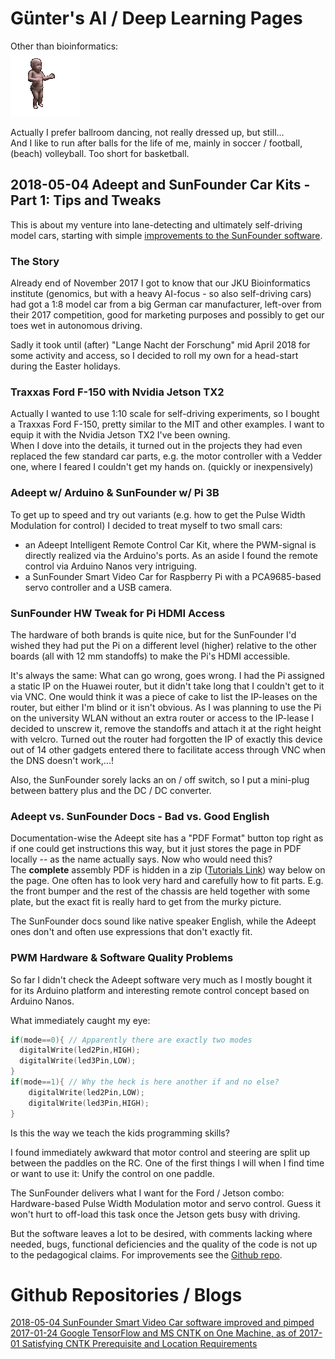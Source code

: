 # Günter's AI / Deep Learning Pages  
Other than bioinformatics:  
![Babycha](images/Babycha1.gif)

Actually I prefer ballroom dancing, not really dressed up, but still...  
And I like to run after balls for the life of me, mainly in soccer / football, (beach) volleyball. Too short for basketball.

## 2018-05-04 Adeept and SunFounder Car Kits - Part 1: Tips and Tweaks
This is about my venture into lane-detecting and ultimately self-driving model cars, starting with simple [improvements to the SunFounder software](https://github.com/ai-bits/SunFounder-improved).

### The Story
Already end of November 2017 I got to know that our JKU Bioinformatics institute (genomics, but with a heavy AI-focus - so also self-driving cars) had got a 1:8 model car from a big German car manufacturer, left-over from their 2017 competition, good for marketing purposes and possibly to get our toes wet in autonomous driving.

Sadly it took until (after) "Lange Nacht der Forschung" mid April 2018 for some activity and access, so I decided to roll my own for a head-start during the Easter holidays.

### Traxxas Ford F-150 with Nvidia Jetson TX2
Actually I wanted to use 1:10 scale for self-driving experiments, so I bought a Traxxas Ford F-150, pretty similar to the MIT and other examples. I want to equip it with the Nvidia Jetson TX2 I've been owning.  
When I dove into the details, it turned out in the projects they had even replaced the few standard car parts, e.g. the motor controller with a Vedder one, where I feared I couldn't get my hands on. (quickly or inexpensively)

### Adeept w/ Arduino & SunFounder w/ Pi 3B
To get up to speed and try out variants (e.g. how to get the Pulse Width Modulation for control) I decided to treat myself to two small cars:
- an Adeept Intelligent Remote Control Car Kit, where the PWM-signal is directly realized via the Arduino's ports. As an aside I found the remote control via Arduino Nanos very intriguing.
- a SunFounder Smart Video Car for Raspberry Pi with a PCA9685-based servo controller and a USB camera.

### SunFounder HW Tweak for Pi HDMI Access
The hardware of both brands is quite nice, but for the SunFounder I'd wished they had put the Pi on a different level (higher) relative to the other boards (all with 12 mm standoffs) to make the Pi's HDMI accessible.

It's always the same: What can go wrong, goes wrong.
I had the Pi assigned a static IP on the Huawei router, but it didn't take long that I couldn't get to it via VNC. One would think it was a piece of cake to list the IP-leases on the router, but either I'm blind or it isn't obvious.
As I was planning to use the Pi on the university WLAN without an extra router or access to the IP-lease I decided to unscrew it, remove the standoffs and attach it at the right height with velcro.
Turned out the router had forgotten the IP of exactly this device out of 14 other gadgets entered there to facilitate access through VNC when the DNS doesn't work,...!

Also, the SunFounder sorely lacks an on / off switch, so I put a mini-plug between battery plus and the DC / DC converter.

### Adeept vs. SunFounder Docs - Bad vs. Good English
Documentation-wise the Adeept site has a "PDF Format" button top right as if one could get instructions this way, but it just stores the page in PDF locally -- as the name actually says. Now who would need this?  
The **complete** assembly PDF is hidden in a zip ([Tutorials Link](https://www.adrive.com/public/vJjVc4/AdeeptIntelligentRemoteControlCarKitForArduinoV1_2.zip)) way below on the page.
One often has to look very hard and carefully how to fit parts. E.g. the front bumper and the rest of the chassis are held together with some plate, but the exact fit is really hard to get from the murky picture.

The SunFounder docs sound like native speaker English, while the Adeept ones don't and often use expressions that don't exactly fit.

### PWM Hardware & Software Quality Problems
So far I didn't check the Adeept software very much as I mostly bought it for its Arduino platform and interesting remote control concept based on Arduino Nanos.

What immediately caught my eye:
```C
if(mode==0){ // Apparently there are exactly two modes
  digitalWrite(led2Pin,HIGH);
  digitalWrite(led3Pin,LOW);
}
if(mode==1){ // Why the heck is here another if and no else?
    digitalWrite(led2Pin,LOW);
    digitalWrite(led3Pin,HIGH);
}
```
Is this the way we teach the kids programming skills?

I found immediately awkward that motor control and steering are split up between the paddles on the RC. One of the first things I will when I find time or want to use it: Unify the control on one paddle.

The SunFounder delivers what I want for the Ford / Jetson combo: Hardware-based Pulse Width Modulation motor and servo control. Guess it won't hurt to off-load this task once the Jetson gets busy with driving.

But the software leaves a lot to be desired, with comments lacking where needed, bugs, functional deficiencies and the quality of the code is not up to the pedagogical claims. For improvements see the [Github repo](https://github.com/ai-bits/SunFounder-improved).

# Github Repositories / Blogs
[2018-05-04 SunFounder Smart Video Car software improved and pimped](https://github.com/ai-bits/SunFounder-improved)
[2017-01-24 Google TensorFlow and MS CNTK on One Machine, as of 2017-01 Satisfying CNTK Prerequisite and Location Requirements](github.com/ai-bits/TF-CNTK4compile)
